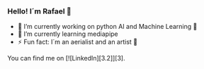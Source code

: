### Hello! I´m Rafael 👋

- 🔭 I’m currently working on python AI and Machine Learning 🤖
- 🌱 I’m currently learning mediapipe
- ⚡ Fun fact: I´m an aerialist and an artist 🎨

<!-- Actual text -->

You can find me on [![LinkedIn][3.2]][3].

<!-- Icons -->

[2.2]: https://raw.githubusercontent.com/MartinHeinz/MartinHeinz/master/linkedin-3-16.png (LinkedIn icon without padding)

<!-- Links to your social media accounts -->

[2]: https://www.linkedin.com/in/esteban-tarrifa/
